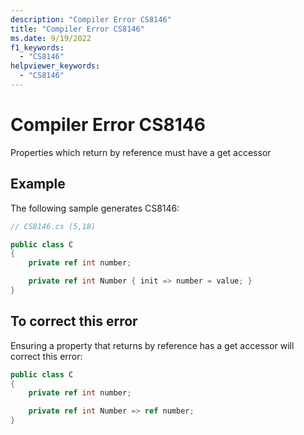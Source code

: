 ```yaml
---
description: "Compiler Error CS8146"
title: "Compiler Error CS8146"
ms.date: 9/19/2022
f1_keywords:
  - "CS8146"
helpviewer_keywords:
  - "CS8146"
---
```

# Compiler Error CS8146

Properties which return by reference must have a get accessor

## Example

 The following sample generates CS8146:

```csharp
// CS8146.cs (5,18)

public class C
{
    private ref int number;

    private ref int Number { init => number = value; }
}
```

## To correct this error

Ensuring a property that returns by reference has a get accessor will correct this error:

```csharp
public class C
{
    private ref int number;

    private ref int Number => ref number;
}
```
